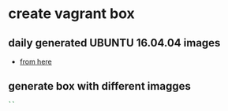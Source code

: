 # create vagrant box

## daily generated UBUNTU 16.04.04 images

- [from here](https://cloud-images.ubuntu.com/xenial/current/)

## generate box with different imagges

```bash
``
```
